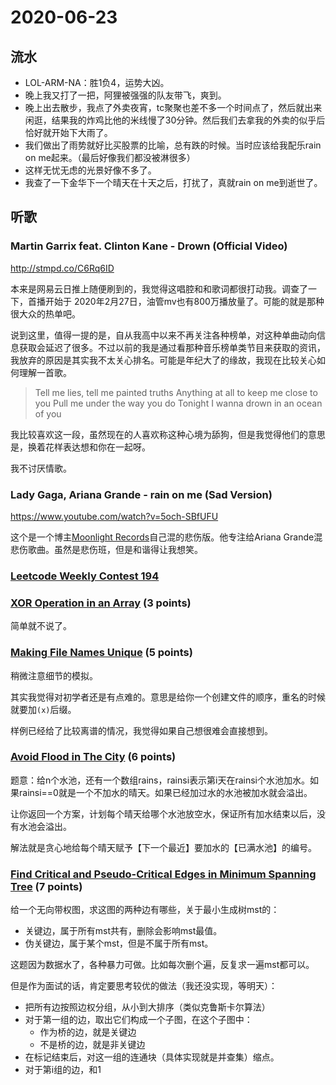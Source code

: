 # 2020-06-23  

## 流水

- LOL-ARM-NA：胜1负4，运势大凶。
- 晚上我又打了一把，阿狸被强强的队友带飞，爽到。
- 晚上出去散步，我点了外卖夜宵，tc聚聚也差不多一个时间点了，然后就出来闲逛，结果我的炸鸡比他的米线慢了30分钟。然后我们去拿我的外卖的似乎后恰好就开始下大雨了。
- 我们做出了雨势就好比买股票的比喻，总有跌的时候。当时应该给我配乐rain on me起来。（最后好像我们都没被淋很多）
- 这样无忧无虑的光景好像不多了。
- 我查了一下金华下一个晴天在十天之后，打扰了，真就rain on me到逝世了。

## 听歌

### Martin Garrix feat. Clinton Kane - Drown (Official Video)

http://stmpd.co/C6Rq6ID

本来是网易云日推上随便刷到的，我觉得这唱腔和和歌词都很打动我。调查了一下，首播开始于 2020年2月27日，油管mv也有800万播放量了。可能的就是那种很大众的热单吧。

说到这里，值得一提的是，自从我高中以来不再关注各种榜单，对这种单曲动向信息获取会延迟了很多。不过以前的我是通过看那种音乐榜单类节目来获取的资讯，我放弃的原因是其实我不太关心排名。可能是年纪大了的缘故，我现在比较关心如何理解一首歌。

> Tell me lies, tell me painted truths
> Anything at all to keep me close to you
> Pull me under the way you do
> Tonight I wanna drown in an ocean of you

我比较喜欢这一段，虽然现在的人喜欢称这种心境为舔狗，但是我觉得他们的意思是，换着花样表达想和你在一起呀。

我不讨厌情歌。

### Lady Gaga, Ariana Grande - rain on me (Sad Version)

https://www.youtube.com/watch?v=5och-SBfUFU

这个是一个博主[Moonlight Records](https://www.youtube.com/channel/UCzMWO9aQ8F74RBScRxW_wwA)自己混的悲伤版。他专注给Ariana Grande混悲伤歌曲。虽然是悲伤班，但是和谐得让我想笑。

### **[Leetcode Weekly Contest 194](https://leetcode.com/discuss/general-discussion/697684/weekly-contest-194)**

### [XOR Operation in an Array](https://leetcode.com/problems/xor-operation-in-an-array) (3 points)

简单就不说了。

### [Making File Names Unique](https://leetcode.com/problems/making-file-names-unique) (5 points)

稍微注意细节的模拟。

其实我觉得对初学者还是有点难的。意思是给你一个创建文件的顺序，重名的时候就要加`(x)`后缀。

样例已经给了比较离谱的情况，我觉得如果自己想很难会直接想到。

### [Avoid Flood in The City](https://leetcode.com/problems/avoid-flood-in-the-city) (6 points)

题意：给n个水池，还有一个数组rains，rainsi表示第i天在rainsi个水池加水。如果rainsi==0就是一个不加水的晴天。如果已经加过水的水池被加水就会溢出。

让你返回一个方案，计划每个晴天给哪个水池放空水，保证所有加水结束以后，没有水池会溢出。

解法就是贪心地给每个晴天赋予【下一个最近】要加水的【已满水池】的编号。

### [Find Critical and Pseudo-Critical Edges in Minimum Spanning Tree](https://leetcode.com/problems/find-critical-and-pseudo-critical-edges-in-minimum-spanning-tree) (7 points)

给一个无向带权图，求这图的两种边有哪些，关于最小生成树mst的：

- 关键边，属于所有mst共有，删除会影响mst最值。
- 伪关键边，属于某个mst，但是不属于所有mst。

这题因为数据水了，各种暴力可做。比如每次删个遍，反复求一遍mst都可以。

但是作为面试的话，肯定要思考较优的做法（我还没实现，等明天）：

- 把所有边按照边权分组，从小到大排序（类似克鲁斯卡尔算法）
- 对于第一组的边，取出它们构成一个子图，在这个子图中：
  - 作为桥的边，就是关键边
  - 不是桥的边，就是非关键边
- 在标记结束后，对这一组的连通块（具体实现就是并查集）缩点。
- 对于第i组的边，和1